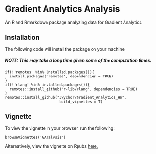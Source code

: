# Gradient Analytics Analysis
An R and Rmarkdown package analyzing data for Gradient Analytics.

## Installation
The following code will install the package on your machine.

##### NOTE: This may take a long time given some of the computation times.
```
if(!'remotes' %in% installed.packages()){
  install.packages('remotes', dependencies = TRUE)
}
if(!'rlang' %in% installed.packages()){
  remotes::install_github('r-lib/rlang', dependencies = TRUE)
}
remotes::install_github("Jwychor/Gradient_Analytics_HW",
                         build_vignettes = T)
```
## Vignette
To view the vignette in your browser, run the following:
```
browseVignettes('GAnalysis')
```
Alternatively, view the vignette on Rpubs [here.](https://rpubs.com/jwychor/GAnalytics)
